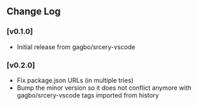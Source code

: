 ## Change Log

### [v0.1.0]
- Initial release from gagbo/srcery-vscode

### [v0.2.0]
- Fix package.json URLs (in multiple tries)
- Bump the minor version so it does not conflict anymore with
  gagbo/srcery-vscode tags imported from history
